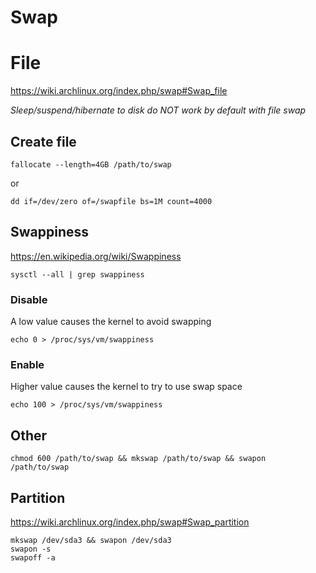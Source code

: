 # Swap

# File

<https://wiki.archlinux.org/index.php/swap#Swap_file>

_Sleep/suspend/hibernate to disk do NOT work by default with file swap_

## Create file

    fallocate --length=4GB /path/to/swap

or

    dd if=/dev/zero of=/swapfile bs=1M count=4000

## Swappiness

<https://en.wikipedia.org/wiki/Swappiness>

    sysctl --all | grep swappiness

### Disable

A low value causes the kernel to avoid swapping

    echo 0 > /proc/sys/vm/swappiness

### Enable

Higher value causes the kernel to try to use swap space

    echo 100 > /proc/sys/vm/swappiness

## Other

    chmod 600 /path/to/swap && mkswap /path/to/swap && swapon /path/to/swap

## Partition

<https://wiki.archlinux.org/index.php/swap#Swap_partition>

    mkswap /dev/sda3 && swapon /dev/sda3
    swapon -s
    swapoff -a
